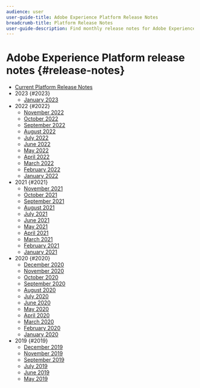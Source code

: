 ```yaml
---
audience: user
user-guide-title: Adobe Experience Platform Release Notes
breadcrumb-title: Platform Release Notes
user-guide-description: Find monthly release notes for Adobe Experience Platform.
---
```


# Adobe Experience Platform release notes {#release-notes}

* [Current Platform Release Notes](2022/november-2022.md)
* 2023 {#2023}
  * [January 2023](2023/january-2023.md)
* 2022 {#2022}
  * [November 2022](2022/november-2022.md)
  * [October 2022](2022/october-2022.md)
  * [September 2022](2022/september-2022.md)
  * [August 2022](2022/august-2022.md)
  * [July 2022](2022/july-2022.md)
  * [June 2022](2022/june-2022.md)
  * [May 2022](2022/may-2022.md)
  * [April 2022](2022/april-2022.md)
  * [March 2022](2022/march-2022.md)
  * [February 2022](2022/february-2022.md)
  * [January 2022](2022/january-2022.md)
* 2021 {#2021}
  * [November 2021](2021/november-2021.md)
  * [October 2021](2021/october-2021.md)
  * [September 2021](2021/september-2021.md)
  * [August 2021](2021/august-2021.md)
  * [July 2021](2021/july-2021.md)
  * [June 2021](2021/june-2021.md)
  * [May 2021](2021/may-2021.md)
  * [April 2021](2021/april-2021.md)
  * [March 2021](2021/march-2021.md)
  * [February 2021](2021/february-2021.md)
  * [January 2021](2021/january-2021.md)
* 2020 {#2020}
  * [December 2020](2020/december-2020.md)
  * [November 2020](2020/november-2020.md)
  * [October 2020](2020/october-2020.md)
  * [September 2020](2020/september-2020.md)
  * [August 2020](2020/august-2020.md)
  * [July 2020](2020/july-2020.md)
  * [June 2020](2020/june-2020.md)
  * [May 2020](2020/may-2020.md)
  * [April 2020](2020/april-2020.md)
  * [March 2020](2020/march-2020.md)
  * [February 2020](2020/february-2020.md)
  * [January 2020](2020/january-2020.md)
* 2019 {#2019}
  * [December 2019](2019/december-2019.md)
  * [November 2019](2019/november-2019.md)
  * [September 2019](2019/september-2019.md)
  * [July 2019](2019/july-2019.md)
  * [June 2019](2019/june-2019.md)
  * [May 2019](2019/may-2019.md)
